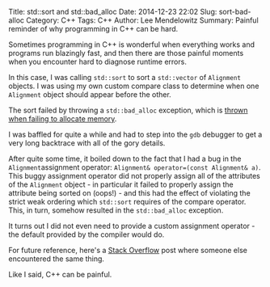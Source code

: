 Title: std::sort and std::bad_alloc
Date: 2014-12-23 22:02
Slug: sort-bad-alloc
Category: C++
Tags: C++
Author: Lee Mendelowitz
Summary: Painful reminder of why programming in C++ can be hard.

Sometimes programming in C++ is wonderful when everything works and programs run blazingly fast, and then there are those painful moments when you encounter hard to diagnose runtime errors.

In this case, I was calling `std::sort` to sort a `std::vector` of `Alignment` objects.
I was using my own custom compare class to determine when one `Alignment` object should appear before the other.

The sort failed by throwing a `std::bad_alloc` exception, which is [thrown when failing to allocate memory](http://www.cplusplus.com/reference/new/bad_alloc/).

I was baffled for quite a while and had to step into the `gdb` debugger to get a very long backtrace with all of the gory details.

After quite some time, it boiled down to the fact that I had a bug in the `Alignment`assignment operator: `Alignment& operator=(const Alignment& a)`. This buggy assignment operator did not properly assign all of the attributes of the `Alignment` object - in particular it failed to properly assign the attribute being sorted on (oops!) - and this had the effect of violating the strict weak ordering which `std::sort` requires of the compare operator. This, in turn, somehow resulted in the `std::bad_alloc` exception. 

It turns out I did not even need to provide a custom assignment operator - the default provided by the compiler would do.

For future reference, here's a [Stack Overflow](http://stackoverflow.com/questions/9170080/stdsort-getting-a-stdbad-alloc) post where someone else encountered the same thing.

Like I said, C++ can be painful.


